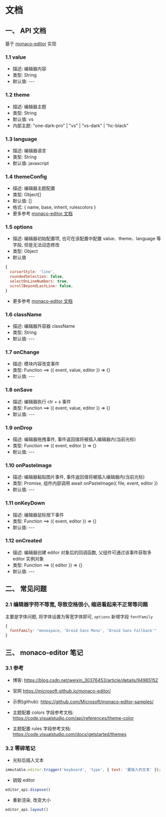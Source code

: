 # 文档

## 一、 API 文档

基于 [monaco-editor](https://microsoft.github.io/monaco-editor) 实现

### 1.1 value

- 描述: 编辑器内容
- 类型: String
- 默认值: ---

### 1.2 theme

- 描述: 编辑器主题
- 类型: String
- 默认值: vs
- 内部主题: "one-dark-pro" | "vs" | "vs-dark" | "hc-black"

### 1.3 language

- 描述: 编辑器语言
- 类型: String
- 默认值: javascript

### 1.4 themeConfig

- 描述: 编辑器主题配置
- 类型: Object[]
- 默认值: []
- 格式: { name, base, inherit, rulescolors }
- 更多参考 [monaco-editor 文档](https://microsoft.github.io/monaco-editor/)

### 1.5 options

- 描述: 编辑器初始配置项, 也可在该配置中配置 value、theme、language 等字段, 但是无法动态修改
- 类型: Object
- 默认值

```js
{
  cursorStyle: 'line',
  roundedSelection: false,
  selectOnLineNumbers: true,
  scrollBeyondLastLine: false,
}
```

- 更多参考 [monaco-editor 文档](https://microsoft.github.io/monaco-editor/)

### 1.6 className

- 描述: 编辑器外容器 className
- 类型: String
- 默认值: ---

### 1.7 onChange

- 描述: 模块内容改变事件
- 类型: Function ==> ({ event, value, editor }) => {}
- 默认值: ---

### 1.8 onSave

- 描述: 编辑器执行 ctr + s 事件
- 类型: Function ==> ({ event, value, editor }) => {}
- 默认值: ---

### 1.9 onDrop

- 描述: 编辑器拖拽事件, 事件返回值将被插入编辑器内(当前光标)
- 类型: Function ==> ({ event, editor }) => {}
- 默认值: ---

### 1.10 onPasteImage

- 描述: 编辑器黏贴图片事件, 事件返回值将被插入编辑器内(当前光标)
- 类型: Promise, 组件内部调用 await onPasteImage({ file, event, editor })
- 默认值: ---

### 1.11 onKeyDown

- 描述: 编辑器鼠标按下事件
- 类型: Function ==> ({ event, editor }) => {}
- 默认值: ---

### 1.12 onCreated

- 描述: 编辑器创建 editor 对象后的回调函数, 父组件可通过该事件获取多 editor 实例对象
- 类型: Function ==> ({ editor }) => {}
- 默认值: ---

## 二、 常见问题

### 2.1 编辑器字符不等宽, 导致空格很小, 缩进看起来不正常等问题

主要是字体问题, 将字体设置为等宽字体即可, `options` 新增字段 `fontFamily`

```js
{
  fontFamily: "monospace, 'Droid Sans Mono', 'Droid Sans Fallback'"
}
```

## 三、 monaco-editor 笔记

### 3.1 参考

- 博客: https://blog.csdn.net/weixin_30376453/article/details/94965152
- 官网 https://microsoft.github.io/monaco-editor/
- 示例(github): https://github.com/Microsoft/monaco-editor-samples/

- 主题配置 colors 字段参考文档: https://code.visualstudio.com/api/references/theme-color
- 主题配置 rules 字段参考文档: https://code.visualstudio.com/docs/getstarted/themes

### 3.2 零碎笔记

- 光标后插入文本

```js
immutable.editor.trigger('keyboard', 'type', { text: '要插入的文本' });
```

- 销毁 editor

```js
editor_api.dispose()
```

- 重新渲染, 改变大小

```js
editor_api.layout()
```
